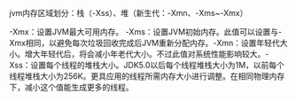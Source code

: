 jvm内存区域划分：栈（-Xss）、堆（新生代：-Xmn、-Xms~-Xmx）

-Xmx：设置JVM最大可用内存。
-Xms：设置JVM初始内存。此值可以设置与-Xmx相同，以避免每次垃圾回收完成后JVM重新分配内存。
​-Xmn：设置年轻代大小。增大年轻代后，将会减小年老代大小。不过此值对系统性能影响较大。
​-Xss：设置每个线程的堆栈大小。JDK5.0以后每个线程堆栈大小为1M，以前每个线程堆栈大小为256K。更具应用的线程所需内存大小进行调整。在相同物理内存下，减小这个值能生成更多的线程。